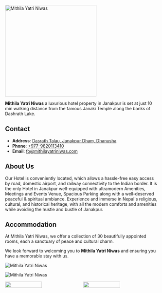 <img src="https://mithila-yatri.pages.dev/assets/logo-vMhoXRF9.svg" alt="Mithila Yatri Niwas" width="300"/>

**Mithila Yatri Niwas** a luxurious hotel property in Janakpur is set at just 10 min walking distance from the famous Janaki Temple along the banks of Dashrath Lake.

## Contact

- **Address**: [Dasrath Talau, Janakpur Dham, Dhanusha](https://maps.app.goo.gl/TzyiHa84DdBrZab39)
- **Phone**: [+977-9820113410](tel:+9779820113410)
- **Email**: [fo@mithilayatriniwas.com](mailto:fo@mithilayatriniwas.com)

## About Us

Our Hotel is conveniently located, which allows a hassle-free easy access by road, domestic airport, and railway connectivity to the Indian border. It is the only Hotel in Janakpur well-equipped with ultramodern Amenities, Meetings and Events Venue, Spacious Parking along with a well-deserved peaceful & spiritual ambiance. Experience and immerse in Nepal's religious, cultural, and historical heritage, with all the modern comforts and amenities while avoiding the hustle and bustle of Janakpur.

## Accommodation

At Mithila Yatri Niwas, we offer a collection of 30 beautifully appointed rooms, each a sanctuary of peace and cultural charm.

We look forward to welcoming you to **Mithila Yatri Niwas** and ensuring you have a memorable stay with us.


![Mithila Yatri Niwas](https://mithila-yatri.pages.dev/assets/mithila_night-BP4wXxoQ.webp)

![Mithila Yatri Niwas](https://mithila-yatri.pages.dev/assets/mithila-BauZmQvB.webp)

<div style="display: flex; justify-content: space-between;">
  <img src="https://mithila-yatri.pages.dev/assets/room1-Dq4x4xNH.webp" style="width: 49%;" />

  <img src="https://mithila-yatri.pages.dev/assets/room3-CGyEWjdq.webp" style="width: 49%;" />
</div>